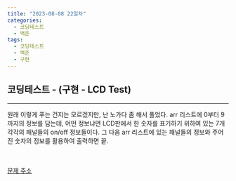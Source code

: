 ```yaml
---
title: "2023-08-08 22일차"
categories:
  - 코딩테스트
  - 백준
tags:
  - 코딩테스트
  - 백준
  - 구현
---
```

<h2>코딩테스트 - (구현 - LCD Test)</h2>

---
<script src="https://gist.github.com/harimyong/fb6b2a5b7ebbc33a815b4aefec358082.js"></script>
<p>원래 이렇게 푸는 건지는 모르겠지만, 난 노가다 좀 해서 풀었다. arr 리스트에 0부터 9까지의 정보를 담는데, 어떤 정보냐면 LCD판에서 한 숫자를 표기하기 위하여 있는 7개 각각의 패널들의 on/off 정보들이다. 그 다음 arr 리스트에 있는 패널들의 정보와
주어진 숫자의 정보를 활용하여 출력하면 끝.</p>
<br><br>
<a href="https://www.acmicpc.net/problem/2290">문제 주소<a>
